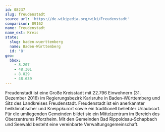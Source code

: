 ```yaml
---
id: 08237
slug: freudenstadt
source_url: 'https://de.wikipedia.org/wiki/Freudenstadt'
comparison: 09162
name: Freudenstadt
name_ext: Kreis
state:
  slug: baden-wuerttemberg
  name: Baden-Württemberg
  id: '8'
geo:
  bbox:
    - 8.207
    - 48.301
    - 8.829
    - 48.639
---
```


Freudenstadt ist eine Große Kreisstadt mit 22.796 Einwohnern (31. Dezember 2016) im Regierungsbezirk Karlsruhe in Baden-Württemberg und Sitz des Landkreises Freudenstadt. Freudenstadt ist ein anerkannter heilklimatischer und Kneippkurort sowie ein traditionell beliebter Urlaubsort. Für die umliegenden Gemeinden bildet sie ein Mittelzentrum im Bereich des Oberzentrums Pforzheim. Mit den Gemeinden Bad Rippoldsau-Schapbach und Seewald besteht eine vereinbarte Verwaltungsgemeinschaft.
